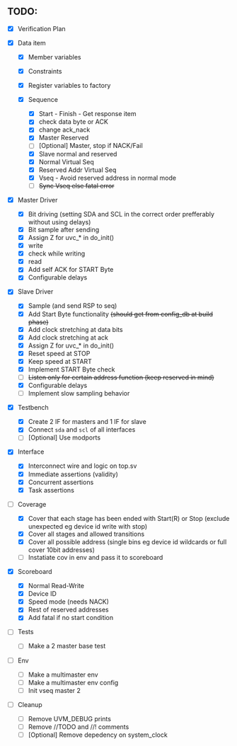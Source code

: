 ## TODO:
- [x] Verification Plan

- [x] Data item
    - [x] Member variables
    - [x] Constraints
    - [x] Register variables to factory

  - [x] Sequence
    - [x] Start - Finish - Get response item
    - [x] check data byte or ACK
    - [x] change ack_nack
    - [x] Master Reserved
    - [ ] [Optional] Master, stop if NACK/Fail
    - [x] Slave normal and reserved
    - [x] Normal Virtual Seq
    - [x] Reserved Addr Virtual Seq
    - [x] Vseq - Avoid reserved address in normal mode
    - [ ] ~~Sync Vseq else fatal error~~

- [x] Master Driver
    - [x] Bit driving (setting SDA and SCL in the correct order prefferably without using delays)
    - [x] Bit sample after sending
    - [x] Assign Z for uvc_* in do_init()
    - [x] write
    - [x] check while writing
    - [x] read
    - [x] Add self ACK for START Byte
    - [x] Configurable delays

- [x] Slave Driver
    - [x] Sample (and send RSP to seq)
    - [x] Add Start Byte functionality ~~(should get from config_db at build phase)~~
    - [x] Add clock stretching at data bits
    - [x] Add clock stretching at ack
    - [x] Assign Z for uvc_* in do_init()
    - [x] Reset speed at STOP
    - [x] Keep speed at START
    - [x] Implement START Byte check
    - [ ] ~~Listen only for certain address function (keep reserved in mind)~~
    - [x] Configurable delays
    - [ ] Implement slow sampling behavior

- [x] Testbench
    - [x] Create 2 IF for masters and 1 IF for slave
    - [x] Connect `sda` and `scl` of all interfaces
    - [ ] [Optional] Use modports

- [x] Interface
    - [x] Interconnect wire and logic on top.sv
    - [x] Immediate assertions (validity)
    - [x] Concurrent assertions
    - [x] Task assertions

-  [ ] Coverage
    - [x] Cover that each stage has been ended with Start(R) or Stop (exclude unexpected eg device id write with stop)
    - [x] Cover all stages and allowed transitions
    - [x] Cover all possible address (single bins eg device id wildcards or full cover 10bit addresses)
    - [ ] Instatiate cov in env and pass it to scoreboard

- [x] Scoreboard
    - [x] Normal Read-Write
    - [x] Device ID
    - [x] Speed mode (needs NACK)
    - [x] Rest of reserved addresses
    - [x] Add fatal if no start condition

- [ ] Tests
    - [ ] Make a 2 master base test

- [ ] Env
    - [ ] Make a multimaster env
    - [ ] Make a multimaster env config
    - [ ] Init vseq master 2

- [ ] Cleanup
    - [ ] Remove UVM_DEBUG prints
    - [ ] Remove //TODO and //! comments
    - [ ] [Optional] Remove depedency on system_clock